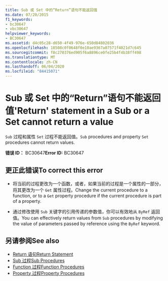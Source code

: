```yaml
---
title: Sub 或 Set 中的“Return”语句不能返回值
ms.date: 07/20/2015
f1_keywords:
- bc30647
- vbc30647
helpviewer_keywords:
- BC30647
ms.assetid: d4c05c28-d650-4f49-976e-650d84802036
ms.openlocfilehash: 18508c0f0648f0e10ae9367a07571f4021d7c645
ms.sourcegitcommit: f8c270376ed905f6a8896ce0fe25b4f4b38ff498
ms.translationtype: MT
ms.contentlocale: zh-CN
ms.lasthandoff: 06/04/2020
ms.locfileid: "84415071"
---
```

# <a name="return-statement-in-a-sub-or-a-set-cannot-return-a-value"></a><span data-ttu-id="b01d8-102">Sub 或 Set 中的“Return”语句不能返回值</span><span class="sxs-lookup"><span data-stu-id="b01d8-102">'Return' statement in a Sub or a Set cannot return a value</span></span>
<span data-ttu-id="b01d8-103">`Sub` 过程和属性 `Set` 过程不能返回值。</span><span class="sxs-lookup"><span data-stu-id="b01d8-103">`Sub` procedures and property `Set` procedures cannot return values.</span></span>  
  
 <span data-ttu-id="b01d8-104">**错误 ID：** BC30647</span><span class="sxs-lookup"><span data-stu-id="b01d8-104">**Error ID:** BC30647</span></span>  
  
## <a name="to-correct-this-error"></a><span data-ttu-id="b01d8-105">更正此错误</span><span class="sxs-lookup"><span data-stu-id="b01d8-105">To correct this error</span></span>  
  
- <span data-ttu-id="b01d8-106">将当前的过程更改为一个函数，或者，如果当前的过程是一个属性的一部分，将其更改为一个 `Get` 属性过程。</span><span class="sxs-lookup"><span data-stu-id="b01d8-106">Change the current procedure to a function, or to a `Get` property procedure if the current procedure is part of a property.</span></span>  
  
- <span data-ttu-id="b01d8-107">通过修改使用 `Sub` 关键字的引用传递的参数值，你可以有效地从 `ByRef` 返回值。</span><span class="sxs-lookup"><span data-stu-id="b01d8-107">You can effectively return values from `Sub` procedures by modifying the value of parameters passed by reference using the `ByRef` keyword.</span></span>  
  
## <a name="see-also"></a><span data-ttu-id="b01d8-108">另请参阅</span><span class="sxs-lookup"><span data-stu-id="b01d8-108">See also</span></span>

- [<span data-ttu-id="b01d8-109">Return 语句</span><span class="sxs-lookup"><span data-stu-id="b01d8-109">Return Statement</span></span>](../language-reference/statements/return-statement.md)
- [<span data-ttu-id="b01d8-110">Sub 过程</span><span class="sxs-lookup"><span data-stu-id="b01d8-110">Sub Procedures</span></span>](../programming-guide/language-features/procedures/sub-procedures.md)
- [<span data-ttu-id="b01d8-111">Function 过程</span><span class="sxs-lookup"><span data-stu-id="b01d8-111">Function Procedures</span></span>](../programming-guide/language-features/procedures/function-procedures.md)
- [<span data-ttu-id="b01d8-112">Property 过程</span><span class="sxs-lookup"><span data-stu-id="b01d8-112">Property Procedures</span></span>](../programming-guide/language-features/procedures/property-procedures.md)
